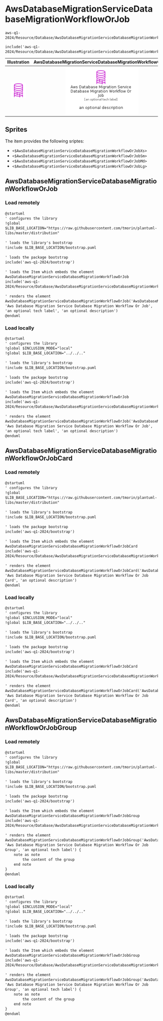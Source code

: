 # AwsDatabaseMigrationServiceDatabaseMigrationWorkflowOrJob


```text
aws-q1-2024/Resource/Database/AwsDatabaseMigrationServiceDatabaseMigrationWorkflowOrJob
```

```text
include('aws-q1-2024/Resource/Database/AwsDatabaseMigrationServiceDatabaseMigrationWorkflowOrJob')
```



| Illustration | AwsDatabaseMigrationServiceDatabaseMigrationWorkflowOrJob | AwsDatabaseMigrationServiceDatabaseMigrationWorkflowOrJobCard | AwsDatabaseMigrationServiceDatabaseMigrationWorkflowOrJobGroup |
| :---: | :---: | :---: | :---: |
| ![illustration for Illustration](../../../aws-q1-2024/Resource/Database/AwsDatabaseMigrationServiceDatabaseMigrationWorkflowOrJob.png) | ![illustration for AwsDatabaseMigrationServiceDatabaseMigrationWorkflowOrJob](../../../aws-q1-2024/Resource/Database/AwsDatabaseMigrationServiceDatabaseMigrationWorkflowOrJob.Local.png) | ![illustration for AwsDatabaseMigrationServiceDatabaseMigrationWorkflowOrJobCard](../../../aws-q1-2024/Resource/Database/AwsDatabaseMigrationServiceDatabaseMigrationWorkflowOrJobCard.Local.png) | ![illustration for AwsDatabaseMigrationServiceDatabaseMigrationWorkflowOrJobGroup](../../../aws-q1-2024/Resource/Database/AwsDatabaseMigrationServiceDatabaseMigrationWorkflowOrJobGroup.Local.png) |



## Sprites
The item provides the following sriptes:

- `<$AwsDatabaseMigrationServiceDatabaseMigrationWorkflowOrJobXs>`
- `<$AwsDatabaseMigrationServiceDatabaseMigrationWorkflowOrJobSm>`
- `<$AwsDatabaseMigrationServiceDatabaseMigrationWorkflowOrJobMd>`
- `<$AwsDatabaseMigrationServiceDatabaseMigrationWorkflowOrJobLg>`





## AwsDatabaseMigrationServiceDatabaseMigrationWorkflowOrJob

### Load remotely
```plantuml
@startuml
' configures the library
!global $LIB_BASE_LOCATION="https://raw.githubusercontent.com/tmorin/plantuml-libs/master/distribution"

' loads the library's bootstrap
!include $LIB_BASE_LOCATION/bootstrap.puml

' loads the package bootstrap
include('aws-q1-2024/bootstrap')

' loads the Item which embeds the element AwsDatabaseMigrationServiceDatabaseMigrationWorkflowOrJob
include('aws-q1-2024/Resource/Database/AwsDatabaseMigrationServiceDatabaseMigrationWorkflowOrJob')

' renders the element
AwsDatabaseMigrationServiceDatabaseMigrationWorkflowOrJob('AwsDatabaseMigrationServiceDatabaseMigrationWorkflowOrJob', 'Aws Database Migration Service Database Migration Workflow Or Job', 'an optional tech label', 'an optional description')
@enduml
```

### Load locally
```plantuml
@startuml
' configures the library
!global $INCLUSION_MODE="local"
!global $LIB_BASE_LOCATION="../../.."

' loads the library's bootstrap
!include $LIB_BASE_LOCATION/bootstrap.puml

' loads the package bootstrap
include('aws-q1-2024/bootstrap')

' loads the Item which embeds the element AwsDatabaseMigrationServiceDatabaseMigrationWorkflowOrJob
include('aws-q1-2024/Resource/Database/AwsDatabaseMigrationServiceDatabaseMigrationWorkflowOrJob')

' renders the element
AwsDatabaseMigrationServiceDatabaseMigrationWorkflowOrJob('AwsDatabaseMigrationServiceDatabaseMigrationWorkflowOrJob', 'Aws Database Migration Service Database Migration Workflow Or Job', 'an optional tech label', 'an optional description')
@enduml
```

## AwsDatabaseMigrationServiceDatabaseMigrationWorkflowOrJobCard

### Load remotely
```plantuml
@startuml
' configures the library
!global $LIB_BASE_LOCATION="https://raw.githubusercontent.com/tmorin/plantuml-libs/master/distribution"

' loads the library's bootstrap
!include $LIB_BASE_LOCATION/bootstrap.puml

' loads the package bootstrap
include('aws-q1-2024/bootstrap')

' loads the Item which embeds the element AwsDatabaseMigrationServiceDatabaseMigrationWorkflowOrJobCard
include('aws-q1-2024/Resource/Database/AwsDatabaseMigrationServiceDatabaseMigrationWorkflowOrJob')

' renders the element
AwsDatabaseMigrationServiceDatabaseMigrationWorkflowOrJobCard('AwsDatabaseMigrationServiceDatabaseMigrationWorkflowOrJobCard', 'Aws Database Migration Service Database Migration Workflow Or Job Card', 'an optional description')
@enduml
```

### Load locally
```plantuml
@startuml
' configures the library
!global $INCLUSION_MODE="local"
!global $LIB_BASE_LOCATION="../../.."

' loads the library's bootstrap
!include $LIB_BASE_LOCATION/bootstrap.puml

' loads the package bootstrap
include('aws-q1-2024/bootstrap')

' loads the Item which embeds the element AwsDatabaseMigrationServiceDatabaseMigrationWorkflowOrJobCard
include('aws-q1-2024/Resource/Database/AwsDatabaseMigrationServiceDatabaseMigrationWorkflowOrJob')

' renders the element
AwsDatabaseMigrationServiceDatabaseMigrationWorkflowOrJobCard('AwsDatabaseMigrationServiceDatabaseMigrationWorkflowOrJobCard', 'Aws Database Migration Service Database Migration Workflow Or Job Card', 'an optional description')
@enduml
```

## AwsDatabaseMigrationServiceDatabaseMigrationWorkflowOrJobGroup

### Load remotely
```plantuml
@startuml
' configures the library
!global $LIB_BASE_LOCATION="https://raw.githubusercontent.com/tmorin/plantuml-libs/master/distribution"

' loads the library's bootstrap
!include $LIB_BASE_LOCATION/bootstrap.puml

' loads the package bootstrap
include('aws-q1-2024/bootstrap')

' loads the Item which embeds the element AwsDatabaseMigrationServiceDatabaseMigrationWorkflowOrJobGroup
include('aws-q1-2024/Resource/Database/AwsDatabaseMigrationServiceDatabaseMigrationWorkflowOrJob')

' renders the element
AwsDatabaseMigrationServiceDatabaseMigrationWorkflowOrJobGroup('AwsDatabaseMigrationServiceDatabaseMigrationWorkflowOrJobGroup', 'Aws Database Migration Service Database Migration Workflow Or Job Group', 'an optional tech label') {
    note as note
        the content of the group
    end note
}
@enduml
```

### Load locally
```plantuml
@startuml
' configures the library
!global $INCLUSION_MODE="local"
!global $LIB_BASE_LOCATION="../../.."

' loads the library's bootstrap
!include $LIB_BASE_LOCATION/bootstrap.puml

' loads the package bootstrap
include('aws-q1-2024/bootstrap')

' loads the Item which embeds the element AwsDatabaseMigrationServiceDatabaseMigrationWorkflowOrJobGroup
include('aws-q1-2024/Resource/Database/AwsDatabaseMigrationServiceDatabaseMigrationWorkflowOrJob')

' renders the element
AwsDatabaseMigrationServiceDatabaseMigrationWorkflowOrJobGroup('AwsDatabaseMigrationServiceDatabaseMigrationWorkflowOrJobGroup', 'Aws Database Migration Service Database Migration Workflow Or Job Group', 'an optional tech label') {
    note as note
        the content of the group
    end note
}
@enduml
```


